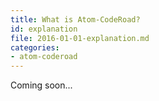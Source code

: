 ```yaml
---
title: What is Atom-CodeRoad?
id: explanation
file: 2016-01-01-explanation.md
categories:
- atom-coderoad
---
```


Coming soon...
